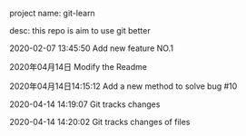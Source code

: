 project name: git-learn

desc:
this repo is aim to use git better

2020-02-07 13:45:50
Add new feature NO.1

2020年04月14日
Modify the Readme

2020年04月14日14:15:12
Add a new method to solve bug #10

2020-04-14 14:19:07
Git tracks changes

2020-04-14 14:20:02
Git tracks changes of files